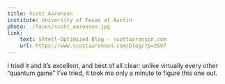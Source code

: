```yaml
---
title: Scott Aaronson
institute: University of Texas at Austin
photo: ./faces/scott_aaronson.jpg
link:
    text: Shtetl-Optimized Blog - scottaaronson.com
    url: https://www.scottaaronson.com/blog/?p=3597
---
```

I tried it and it’s excellent, and best of all clear: unlike virtually every other “quantum game” I’ve tried, it took me only a minute to figure this one out.
